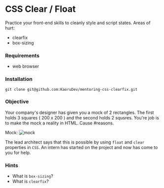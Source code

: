 # CSS Clear / Float

Practice your front-end skills to cleanly style and script states. Areas of hurt:
- clearfix
- box-sizing


### Requirements
- web browser


### Installation
```
git clone git@github.com:KaoruDev/mentoring-css-clearfix.git
```


### Objective

Your company's designer has given you a mock of 2 rectangles. The first holds 3 squares ( 200 x 200 ) and the second holds 2 squsres. You're job is to make the mock a reality in HTML. Cause #reasons.


Mock:
![mock](https://raw.githubusercontent.com/KaoruDev/mentoring-css-clearfix/master/screenshots/result.png
)

The lead architect says that this is possible by using `float` and `clear` properties in `CSS`. An intern has started on the project and now has come to you for help.

### Hints

- What is `box-sizing`?
- What is `clearfix`?

